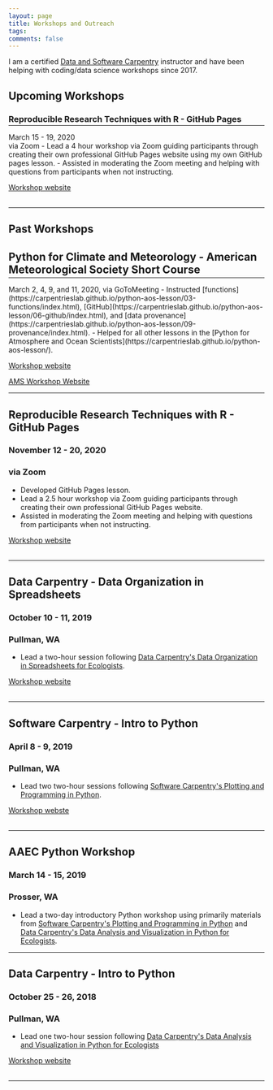 ```yaml
---
layout: page
title: Workshops and Outreach
tags:
comments: false
---
```



I am a certified [Data and Software Carpentry](https://carpentries.org/) instructor and have been helping with coding/data science workshops since 2017.

## Upcoming Workshops

### Reproducible Research Techniques with R - GitHub Pages
<hr style='margin-top:-1em' />
March 15 - 19, 2020<br>via Zoom
- Lead a 4 hour workshop via Zoom guiding participants through creating their own professional GitHub Pages website using my own GitHub pages lesson. 
- Assisted in moderating the Zoom meeting and helping with questions from participants when not instructing.

[Workshop website](https://cereo.wsu.edu/reproducible-r-workshop/)<br><br>

---

## Past Workshops 

## Python for Climate and Meteorology - American Meteorological Society Short Course
<hr style='margin-top:-1em' />
March 2, 4, 9, and 11, 2020, via GoToMeeting
- Instructed [functions](https://carpentrieslab.github.io/python-aos-lesson/03-functions/index.html), [GitHub](https://carpentrieslab.github.io/python-aos-lesson/06-github/index.html), and [data provenance](https://carpentrieslab.github.io/python-aos-lesson/09-provenance/index.html).
- Helped for all other lessons in the [Python for Atmosphere and Ocean Scientists](https://carpentrieslab.github.io/python-aos-lesson/).

[Workshop website](https://damienirving.github.io/2021-03-02-ams/)

[AMS Workshop Website](https://www.ametsoc.org/index.cfm/ams/education-careers/careers/professional-development/short-courses1/python-for-climate-and-meteorology/)

---
## Reproducible Research Techniques with R - GitHub Pages
### November 12 - 20, 2020
### via Zoom

- Developed GitHub Pages lesson.
- Lead a 2.5 hour workshop via Zoom guiding participants through creating their own professional GitHub Pages website. 
- Assisted in moderating the Zoom meeting and helping with questions from participants when not instructing.

[Workshop website](https://cereo.wsu.edu/reproducible-r-workshop/)<br><br>

---
## Data Carpentry - Data Organization in Spreadsheets
### October 10 - 11, 2019
### Pullman, WA
- Lead a two-hour session following [Data Carpentry's Data Organization in Spreadsheets for Ecologists](https://datacarpentry.org/spreadsheet-ecology-lesson/).

[Workshop website](https://mbrousil.github.io/2019-10-10-wsu/)<br><br>

---
## Software Carpentry - Intro to Python
### April 8 - 9, 2019
### Pullman, WA
- Lead two two-hour sessions following [Software Carpentry's Plotting and Programming in Python](http://swcarpentry.github.io/python-novice-gapminder/).

[Workshop webste](https://mbrousil.github.io/2019-04-08-wsu/)<br><br>

---
## AAEC Python Workshop
### March 14 - 15, 2019
### Prosser, WA
- Lead a two-day introductory Python workshop using primarily materials from [Software Carpentry's Plotting and Programming in Python](http://swcarpentry.github.io/python-novice-gapminder/) and [Data Carpentry's Data Analysis and Visualization in Python for Ecologists](https://datacarpentry.org/python-ecology-lesson/).

---
## Data Carpentry - Intro to Python
### October 25 - 26, 2018
### Pullman, WA
- Lead one two-hour session following [Data Carpentry's Data Analysis and Visualization in Python for Ecologists](https://datacarpentry.org/python-ecology-lesson/01-short-introduction-to-Python/index.html)

[Workshop website](https://mbrousil.github.io/2018-10-25-wsu/)<br><br>

---
